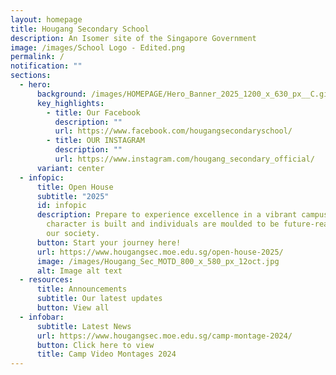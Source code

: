 ```yaml
---
layout: homepage
title: Hougang Secondary School
description: An Isomer site of the Singapore Government
image: /images/School Logo - Edited.png
permalink: /
notification: ""
sections:
  - hero:
      background: /images/HOMEPAGE/Hero_Banner_2025_1200_x_630_px__C.gif
      key_highlights:
        - title: Our Facebook
          description: ""
          url: https://www.facebook.com/hougangsecondaryschool/
        - title: OUR INSTAGRAM
          description: ""
          url: https://www.instagram.com/hougang_secondary_official/
      variant: center
  - infopic:
      title: Open House
      subtitle: "2025"
      id: infopic
      description: Prepare to experience excellence in a vibrant campus where
        character is built and individuals are moulded to be future-ready for
        our society.
      button: Start your journey here!
      url: https://www.hougangsec.moe.edu.sg/open-house-2025/
      image: /images/Hougang_Sec_MOTD_800_x_580_px_12oct.jpg
      alt: Image alt text
  - resources:
      title: Announcements
      subtitle: Our latest updates
      button: View all
  - infobar:
      subtitle: Latest News
      url: https://www.hougangsec.moe.edu.sg/camp-montage-2024/
      button: Click here to view
      title: Camp Video Montages 2024
---
```

